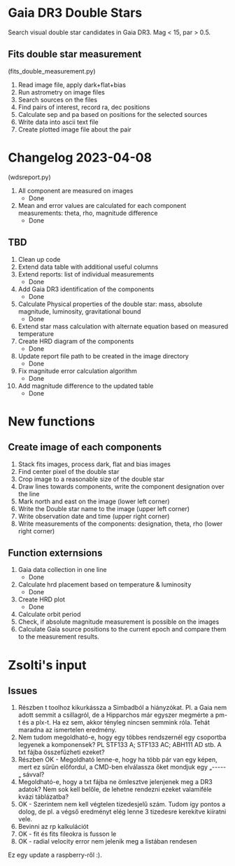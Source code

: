 # Gaia DR3 Double Stars
Search visual double star candidates in Gaia DR3. Mag &lt; 15, par > 0.5.

## Fits double star measurement
(fits_double_measurement.py)
1. Read image file, apply dark+flat+bias
2. Run astrometry on image files
3. Search sources on the files
4. Find pairs of interest, record ra, dec positions
5. Calculate sep and pa based on positions for the selected sources
6. Write data into ascii text file
7. Create plotted image file about the pair

# Changelog 2023-04-08
(wdsreport.py)
1. All component are measured on images
    - Done
2. Mean and error values are calculated for each component measurements: theta, rho, magnitude difference
    - Done

## TBD
1. Clean up code
2. Extend data table with additional useful columns
3. Extend reports: list of individual measurements
    - Done
4. Add Gaia DR3 identification of the components
    - Done
5. Calculate Physical properties of the double star: mass, absolute magnitude, luminosity, gravitational bound
    - Done
6. Extend star mass calculation with alternate equation based on measured temperature
7. Create HRD diagram of the components
    - Done
8. Update report file path to be created in the image directory
    - Done
9. Fix magnitude error calculation algorithm
    - Done
10. Add magnitude difference to the updated table
    - Done


# New functions
## Create image of each components
1. Stack fits images, process dark, flat and bias images
2. Find center pixel of the double star
3. Crop image to a reasonable size of the double star
4. Draw lines towards components, write the component designation over the line
5. Mark north and east on the image (lower left corner)
6. Write the Double star name to the image (upper left corner)
7. Write observation date and time (upper right corner)
8. Write measurements of the components: designation, theta, rho (lower right corner)

## Function externsions
1. Gaia data collection in one line
    - Done
2. Calculate hrd placement based on temperature & luminosity
    - Done
3. Create HRD plot
    - Done
4. Calculate orbit period
5. Check, if absolute magnitude measurement is possible on the images
6. Calculate Gaia source positions to the current epoch and compare them to the measurement results.


# Zsolti's input
## Issues
1. Részben t toolhoz kikurkássza a Simbadból a hiányzókat. Pl. a Gaia nem adott semmit a csillagról, de a Hipparchos már egyszer megmérte a pm-t és a plx-t. Ha ez sem, akkor tényleg nincsen semmink róla. Tehát maradna az ismertelen eredmény.
3. Nem tudom megoldható-e, hogy egy többes rendszernél egy csoportba legyenek a komponensek? PL STF133 A; STF133 AC; ABH111 AD stb. A txt fájba összefűzheti ezeket?
4. Részben OK - Megoldható lenne-e, hogy ha több pár van egy képen, mert ez sűrűn előfordul, a CMD-ben elválassza őket mondjuk egy „-----„ sávval?
5. Megoldható-e, hogy a txt fájba ne ömlesztve jelenjenek meg a DR3 adatok? Nem sok kell belőle, de lehetne rendezni ezeket valamiféle kvázi táblázatba?
6. OK - Szerintem nem kell végtelen tizedesjelű szám. Tudom így pontos a dolog, de pl. a végső eredményt elég lenne 3 tizedesre kerekítve kiíratni vele.
7. Bevinni az rp kalkulációt
8. OK - fit és fits fileokra is fusson le
9. OK - radial velocity error nem jelenik meg a listában rendesen

Ez egy update a raspberry-ről :).
